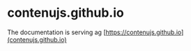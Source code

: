 # contenujs.github.io

The documentation is serving ag [https://contenujs.github.io](contenujs.github.io)
